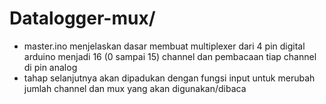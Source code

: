 # Datalogger-mux/
- master.ino menjelaskan dasar membuat multiplexer dari 4 pin digital arduino menjadi 16 (0 sampai 15) channel 
dan pembacaan tiap channel di pin analog
- tahap selanjutnya akan dipadukan dengan fungsi input untuk merubah jumlah channel dan mux yang akan digunakan/dibaca
